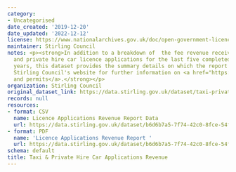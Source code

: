 ```yaml
---
category:
- Uncategorised
date_created: '2019-12-20'
date_updated: '2022-12-12'
license: https://www.nationalarchives.gov.uk/doc/open-government-licence/version/3/
maintainer: Stirling Council
notes: <p><strong>In addition to a breakdown of  the fee revenue received from taxi
  and private hire car licence applications for the last five completed financial
  years, this dataset provides the summary details on which the report is based.</strong>\r\n\r\n<strong>Visit
  Stirling Council's website for further information on <a href="https://www.stirling.gov.uk/licensing-legal/licenses-permits-permissions/">licences
  and permits</a>.</strong></p>
organization: Stirling Council
original_dataset_link: https://data.stirling.gov.uk/dataset/taxi-private-hire-car-revenue
records: null
resources:
- format: CSV
  name: Licence Applications Revenue Report Data
  url: https://data.stirling.gov.uk/dataset/b6d6b7a5-7f74-42c0-8fce-54f17536f135/resource/674f515f-ba02-42f9-b41c-4090e8873982/download/20210323-taxi-private-hire-car-applications-data.csv
- format: PDF
  name: 'Licence Applications Revenue Report '
  url: https://data.stirling.gov.uk/dataset/b6d6b7a5-7f74-42c0-8fce-54f17536f135/resource/f5d81a1e-01ad-40d2-aa53-fa87a9c49359/download/20210323-taxi-private-hire-car-applications-2015-to-2019.pdf
schema: default
title: Taxi & Private Hire Car Applications Revenue
---
```

